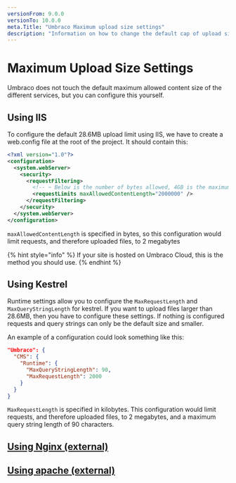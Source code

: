 ```yaml
---
versionFrom: 9.0.0
versionTo: 10.0.0
meta.Title: "Umbraco Maximum upload size settings"
description: "Information on how to change the default cap of upload size"
---
```


# Maximum Upload Size Settings

Umbraco does not touch the default maximum allowed content size of the different services, but you can configure this yourself.

## Using IIS

To configure the default 28.6MB upload limit using IIS, we have to create a web.config file at the root of the project. It should contain this:

```xml
<?xml version="1.0"?>
<configuration>
  <system.webServer>
    <security>
      <requestFiltering>
        <!-- ~ Below is the number of bytes allowed, 4GB is the maximum -->
        <requestLimits maxAllowedContentLength="2000000" />
      </requestFiltering>
    </security>
  </system.webServer>
</configuration>
```

`maxAllowedContentLength` is specified in bytes, so this configuration would limit requests, and therefore uploaded files, to 2 megabytes

{% hint style="info" %}
If your site is hosted on Umbraco Cloud, this is the method you should use.
{% endhint %}

## Using Kestrel

Runtime settings allow you to configure the `MaxRequestLength` and `MaxQueryStringLength` for kestrel. If you want to upload files larger than 28.6MB, then you have to configure these settings. If nothing is configured requests and query strings can only be the default size and smaller.

An example of a configuration could look something like this:

```json
"Umbraco": {
  "CMS": {
    "Runtime": {
      "MaxQueryStringLength": 90,
      "MaxRequestLength": 2000
    }
  }
}
```

`MaxRequestLength` is specified in kilobytes. This configuration would limit requests, and therefore uploaded files, to 2 megabytes, and a maximum query string length of 90 characters.

## [Using Nginx (external)](https://nginx.org/en/docs/http/ngx_http_core_module.html#client_max_body_size)

## [Using apache (external)](https://httpd.apache.org/docs/2.2/mod/core.html#limitrequestbody)
